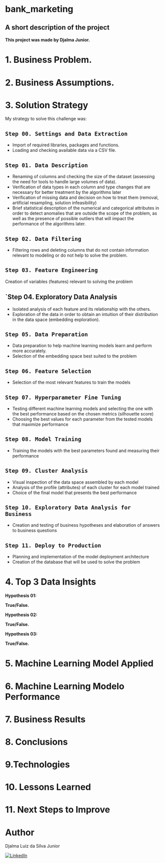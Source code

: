# bank_marketing

## A short description of the project

#### This project was made by Djalma Junior.

# 1. Business Problem.

# 2. Business Assumptions.

# 3. Solution Strategy

My strategy to solve this challenge was:

## `Step 00. Settings and Data Extraction`
* Import of required libraries, packages and functions.
* Loading and checking available data via a CSV file.

## `Step 01. Data Description`
* Renaming of columns and checking the size of the dataset (assessing the need for tools to handle large volumes of data).
* Verification of data types in each column and type changes that are necessary for better treatment by the algorithms later
* Verification of missing data and decision on how to treat them (removal, artificial resampling, solution infeasibility)
* Brief statistical description of the numerical and categorical attributes in order to detect anomalies that are outside the scope of the problem, as well as the presence of possible outliers that will impact the performance of the algorithms later.

## `Step 02. Data Filtering`
* Filtering rows and deleting columns that do not contain information relevant to modeling or do not help to solve the problem.

## `Step 03. Feature Engineering`
Creation of variables (features) relevant to solving the problem

## `Step 04. Exploratory Data Analysis
* Isolated analysis of each feature and its relationship with the others.
* Exploration of the data in order to obtain an intuition of their distribution in the data space (embedding exploration).

## `Step 05. Data Preparation`
* Data preparation to help machine learning models learn and perform more accurately.
* Selection of the embedding space best suited to the problem

## `Step 06. Feature Selection`
* Selection of the most relevant features to train the models

## `Step 07. Hyperparameter Fine Tuning`
* Testing different machine learning models and selecting the one with the best performance based on the chosen metrics (silhouette score)
* Choosing the best values for each parameter from the tested models that maximize performance

## `Step 08. Model Training`
* Training the models with the best parameters found and measuring their performance

## `Step 09. Cluster Analysis`
* Visual inspection of the data space assembled by each model
* Analysis of the profile (attributes) of each cluster for each model trained
* Choice of the final model that presents the best performance

## `Step 10. Exploratory Data Analysis for Business`
* Creation and testing of business hypotheses and elaboration of answers to business questions

## `Step 11. Deploy to Production`
* Planning and implementation of the model deployment architecture
* Creation of the database that will be used to solve the problem

# 4. Top 3 Data Insights

**Hypothesis 01:**

**True/False.**

**Hypothesis 02:**

**True/False.**

**Hypothesis 03:**

**True/False.**

# 5. Machine Learning Model Applied

# 6. Machine Learning Modelo Performance

# 7. Business Results

# 8. Conclusions

# 9.Technologies

# 10. Lessons Learned

# 11. Next Steps to Improve


# Author

Djalma Luiz da Silva Junior



[<img alt="LinkedIn" src="https://img.shields.io/badge/LinkedIn-0077B5?style=for-the-badge&logo=linkedin&logoColor=white"/>](https://www.linkedin.com/in/djalmajunior07)
